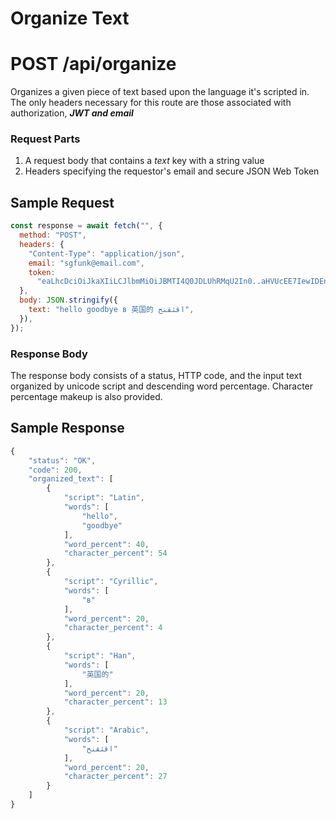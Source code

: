 # Organize Text

# POST /api/organize

Organizes a given piece of text based upon the language it's scripted in. The only headers necessary for this route are those associated with authorization, **_JWT and email_**

### Request Parts

1. A request body that contains a _text_ key with a string value
2. Headers specifying the requestor's email and secure JSON Web Token

## Sample Request

```javascript
const response = await fetch("", {
  method: "POST",
  headers: {
    "Content-Type": "application/json",
    email: "sgfunk@email.com",
    token:
      "eaLhcDciOiJkaXIiLCJlbmMiOiJBMTI4Q0JDLUhRMqU2In0..aHVUcEE7IewIDEnfFdPw5g.UammvwKUHOBY7IX8b6xduplxL1JbLGOeLfnPDW_s7-5Xp06methCJns4TZZ2OPBq-mlRRqV-C8MBmKZOEXp-8JwamrN3r_0CCahbzeus2zcDTcUwQD3D69niSlyMk7S30b4v1OYpnKED8cXI_TY-C1woqnCUSIc6aC6wDLHHtByYrfbhX3PvN6hj--5Msh51NnNqHV6IYRlbieYt3MWS0kfQiFNNnOWbpNzXVw-PSMShyvjg9iFueS7WZgW85PlqeZEYVVTw0QNOxQVVz7eLVw.oqpBOqt-riAwoYGa3Y7KPq",
  },
  body: JSON.stringify({
    text: "hello goodbye в 英国的 اقثقنح",
  }),
});
```

### Response Body
The response body consists of a status, HTTP code, and the input text organized by unicode script and descending word percentage. Character percentage makeup is also provided.

## Sample Response

```javascript
{
	"status": "OK",
	"code": 200,
	"organized_text": [
		{
			"script": "Latin",
			"words": [
				"hello",
				"goodbye"
			],
			"word_percent": 40,
			"character_percent": 54
		},
		{
			"script": "Cyrillic",
			"words": [
				"в"
			],
			"word_percent": 20,
			"character_percent": 4
		},
		{
			"script": "Han",
			"words": [
				"英国的"
			],
			"word_percent": 20,
			"character_percent": 13
		},
		{
			"script": "Arabic",
			"words": [
				"اقثقنح"
			],
			"word_percent": 20,
			"character_percent": 27
		}
	]
}

```
